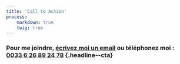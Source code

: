 ```yaml
---
title: 'Call to Action'
process:
    markdown: true
    twig: true
---
```


### Pour me joindre, [écrivez moi un email](mailto:toctocmarseille@gmail.com) ou téléphonez moi : [0033 6 26 89 24 78](http://)  {.headline--cta}